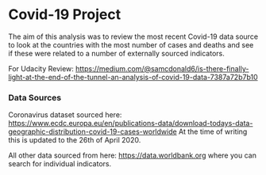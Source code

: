 # Covid-19 Project

The aim of this analysis was to review the most recent Covid-19 data source to look at the countries 
with the most number of cases and deaths and see if these were related to a number of externally sourced indicators.

For Udacity Review: https://medium.com/@samcdonald6/is-there-finally-light-at-the-end-of-the-tunnel-an-analysis-of-covid-19-data-7387a72b7b10

### Data Sources
Coronavirus dataset sourced here: https://www.ecdc.europa.eu/en/publications-data/download-todays-data-geographic-distribution-covid-19-cases-worldwide 
At the time of writing this is updated to the 26th of April 2020.

All other data sourced from here: https://data.worldbank.org where you can search for individual indicators.
